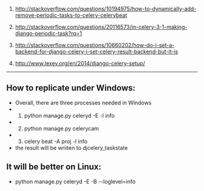 1. http://stackoverflow.com/questions/10194975/how-to-dynamically-add-remove-periodic-tasks-to-celery-celerybeat



2. http://stackoverflow.com/questions/20116573/in-celery-3-1-making-django-periodic-task?rq=1
3. http://stackoverflow.com/questions/10660202/how-do-i-set-a-backend-for-django-celery-i-set-celery-result-backend-but-it-is
4. http://www.lexev.org/en/2014/django-celery-setup/

--- 

## How to replicate under Windows:

- Overall, there are three processes needed in Windows
- 1. python manage.py celeryd -E -l info
- 2. python manage.py celerycam
- 3. celery beat -A proj -l info
- the result will be wriiten to djcelery_taskstate


## It will be better on Linux:

- python manage.py celeryd -E -B --loglevel=info
